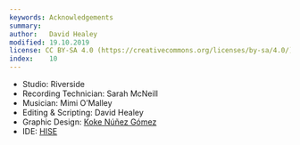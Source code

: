```yaml
---
keywords: Acknowledgements
summary:  
author:   David Healey
modified: 19.10.2019
license: CC BY-SA 4.0 (https://creativecommons.org/licenses/by-sa/4.0/)
index:    10
---
```

  
- Studio: Riverside
- Recording Technician: Sarah McNeill
- Musician: Mimi O’Malley
- Editing & Scripting: David Healey
- Graphic Design: [Koke Núñez Gómez](https://www.kokenunezgomez.com/)
- IDE: [HISE](http://hise.audio)